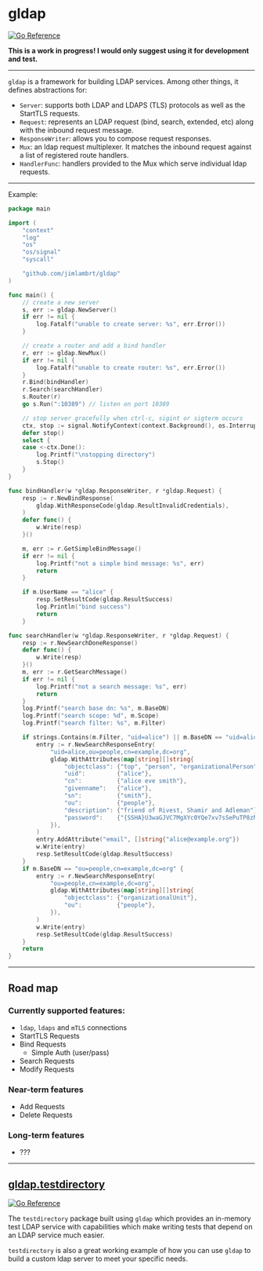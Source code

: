 # gldap
[![Go Reference](https://pkg.go.dev/badge/github.com/jimlambrt/gldap/gldap.svg)](https://pkg.go.dev/github.com/jimlambrt/gldap)
 

**This is a work in progress! I would only suggest using it for development and test.**

<hr>

`gldap` is a framework for building LDAP services.  Among other things, it defines abstractions for:

* `Server`: supports both LDAP and LDAPS (TLS) protocols as well as the StartTLS
  requests. 
* `Request`: represents an LDAP request (bind, search, extended, etc) along with
  the inbound request message. 
* `ResponseWriter`: allows you to compose request responses.
* `Mux`: an ldap request multiplexer. It matches the inbound request against a
  list of registered route handlers. 
* `HandlerFunc`: handlers provided to the Mux which serve individual ldap requests.

<hr>

Example:

```go
package main

import (
	"context"
	"log"
	"os"
	"os/signal"
	"syscall"

	"github.com/jimlambrt/gldap"
)

func main() {
	// create a new server
	s, err := gldap.NewServer()
	if err != nil {
		log.Fatalf("unable to create server: %s", err.Error())
	}

	// create a router and add a bind handler
	r, err := gldap.NewMux()
	if err != nil {
		log.Fatalf("unable to create router: %s", err.Error())
	}
	r.Bind(bindHandler)
	r.Search(searchHandler)
	s.Router(r)
	go s.Run(":10389") // listen on port 10389

	// stop server gracefully when ctrl-c, sigint or sigterm occurs
	ctx, stop := signal.NotifyContext(context.Background(), os.Interrupt)
	defer stop()
	select {
	case <-ctx.Done():
		log.Printf("\nstopping directory")
		s.Stop()
	}
}

func bindHandler(w *gldap.ResponseWriter, r *gldap.Request) {
	resp := r.NewBindResponse(
		gldap.WithResponseCode(gldap.ResultInvalidCredentials),
	)
	defer func() {
		w.Write(resp)
	}()

	m, err := r.GetSimpleBindMessage()
	if err != nil {
		log.Printf("not a simple bind message: %s", err)
		return
	}

	if m.UserName == "alice" {
		resp.SetResultCode(gldap.ResultSuccess)
		log.Println("bind success")
		return
	}

func searchHandler(w *gldap.ResponseWriter, r *gldap.Request) {
	resp := r.NewSearchDoneResponse()
	defer func() {
		w.Write(resp)
	}()
	m, err := r.GetSearchMessage()
	if err != nil {
		log.Printf("not a search message: %s", err)
		return
	}
	log.Printf("search base dn: %s", m.BaseDN)
	log.Printf("search scope: %d", m.Scope)
	log.Printf("search filter: %s", m.Filter)

	if strings.Contains(m.Filter, "uid=alice") || m.BaseDN == "uid=alice,ou=people,cn=example,dc=org" {
		entry := r.NewSearchResponseEntry(
			"uid=alice,ou=people,cn=example,dc=org",
			gldap.WithAttributes(map[string][]string{
				"objectclass": {"top", "person", "organizationalPerson", "inetOrgPerson"},
				"uid":         {"alice"},
				"cn":          {"alice eve smith"},
				"givenname":   {"alice"},
				"sn":          {"smith"},
				"ou":          {"people"},
				"description": {"friend of Rivest, Shamir and Adleman"},
				"password":    {"{SSHA}U3waGJVC7MgXYc0YQe7xv7sSePuTP8zN"},
			}),
		)
		entry.AddAttribute("email", []string{"alice@example.org"})
		w.Write(entry)
		resp.SetResultCode(gldap.ResultSuccess)
	}
	if m.BaseDN == "ou=people,cn=example,dc=org" {
		entry := r.NewSearchResponseEntry(
			"ou=people,cn=example,dc=org",
			gldap.WithAttributes(map[string][]string{
				"objectclass": {"organizationalUnit"},
				"ou":          {"people"},
			}),
		)
		w.Write(entry)
		resp.SetResultCode(gldap.ResultSuccess)
	}
	return
}
```
<hr>

## Road map

### Currently supported features:

* `ldap`, `ldaps` and `mTLS` connections
* StartTLS Requests
* Bind Requests
  * Simple Auth (user/pass) 
* Search Requests
* Modify Requests

### Near-term features 

* Add Requests
* Delete Requests
### Long-term features

* ???

<hr>

## [gldap.testdirectory](testdirectory/README.md)
[![Go
Reference](https://pkg.go.dev/badge/github.com/jimlambrt/gldap/testdirectory.svg)](https://pkg.go.dev/github.com/jimlambrt/gldap/testdirectory) 

The `testdirectory` package built using `gldap` which provides an in-memory test
LDAP service with capabilities which make writing tests that depend on an LDAP
service much easier.  

`testdirectory` is also a great working example of how you can use `gldap` to build a custom
ldap server to meet your specific needs.

